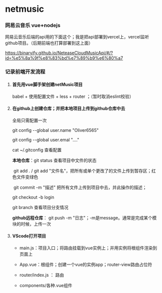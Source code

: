# netmusic

### 网易云音乐 vue+nodejs

网易云音乐后端的api用的下面这个；我是把api部署到vercel上，vercel监听github项目。（后期前端也打算部署到这上面）

https://binaryify.github.io/NeteaseCloudMusicApi/#/?id=%e5%8a%9f%e8%83%bd%e7%89%b9%e6%80%a7



### 记录前端开发流程

1. #### 首先用vue脚手架创建netMusic项目

   babel + 使用配置文件 + less + router ；（暂时取消eslint校验）

2. #### 在github上创建仓库；并把本地项目上传到github仓库中去

   全局只需配置一次

   git config --global user.name "Oliver6565"

   git config --global user.emal "...."

   cat ~/.gitconfig	查看配置

   **本地仓库**：git status 查看项目中文件的状态	

   ​				git add . / git add "文件名"，把所有或单个更改了的文件上传到暂存区；红色文件变绿色

   ​				git commit -m "描述"  把所有文件上传到项目中去，并此操作的描述；

   git checkout -b login

   git branch	查看项目分支情况

   **github远程仓库**： git push -m "日志"；-m是message。通常是完成某个模块的时候，上传一次

3. #### VScode打开项目

   - main.js：项目入口；将路由挂载到vue实例上；并用实例将根组件渲染到页面上

   - App.vue：根组件；创建一个vue的实例app；router-view路由占位符

   - router/index.js ： 路由

   - components/各种.vue组件


